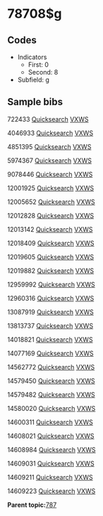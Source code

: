 # 78708$g

## Codes

-   Indicators
    -   First: 0
    -   Second: 8
-   Subfield: g

## Sample bibs

722433 [Quicksearch](https://search.library.yale.edu/catalog/722433) [VXWS](http://prodorbis.library.yale.edu:7014/vxws/GetHoldingsService?bibId=722433)

4046933 [Quicksearch](https://search.library.yale.edu/catalog/4046933) [VXWS](http://prodorbis.library.yale.edu:7014/vxws/GetHoldingsService?bibId=4046933)

4851395 [Quicksearch](https://search.library.yale.edu/catalog/4851395) [VXWS](http://prodorbis.library.yale.edu:7014/vxws/GetHoldingsService?bibId=4851395)

5974367 [Quicksearch](https://search.library.yale.edu/catalog/5974367) [VXWS](http://prodorbis.library.yale.edu:7014/vxws/GetHoldingsService?bibId=5974367)

9078446 [Quicksearch](https://search.library.yale.edu/catalog/9078446) [VXWS](http://prodorbis.library.yale.edu:7014/vxws/GetHoldingsService?bibId=9078446)

12001925 [Quicksearch](https://search.library.yale.edu/catalog/12001925) [VXWS](http://prodorbis.library.yale.edu:7014/vxws/GetHoldingsService?bibId=12001925)

12005652 [Quicksearch](https://search.library.yale.edu/catalog/12005652) [VXWS](http://prodorbis.library.yale.edu:7014/vxws/GetHoldingsService?bibId=12005652)

12012828 [Quicksearch](https://search.library.yale.edu/catalog/12012828) [VXWS](http://prodorbis.library.yale.edu:7014/vxws/GetHoldingsService?bibId=12012828)

12013142 [Quicksearch](https://search.library.yale.edu/catalog/12013142) [VXWS](http://prodorbis.library.yale.edu:7014/vxws/GetHoldingsService?bibId=12013142)

12018409 [Quicksearch](https://search.library.yale.edu/catalog/12018409) [VXWS](http://prodorbis.library.yale.edu:7014/vxws/GetHoldingsService?bibId=12018409)

12019605 [Quicksearch](https://search.library.yale.edu/catalog/12019605) [VXWS](http://prodorbis.library.yale.edu:7014/vxws/GetHoldingsService?bibId=12019605)

12019882 [Quicksearch](https://search.library.yale.edu/catalog/12019882) [VXWS](http://prodorbis.library.yale.edu:7014/vxws/GetHoldingsService?bibId=12019882)

12959992 [Quicksearch](https://search.library.yale.edu/catalog/12959992) [VXWS](http://prodorbis.library.yale.edu:7014/vxws/GetHoldingsService?bibId=12959992)

12960316 [Quicksearch](https://search.library.yale.edu/catalog/12960316) [VXWS](http://prodorbis.library.yale.edu:7014/vxws/GetHoldingsService?bibId=12960316)

13087919 [Quicksearch](https://search.library.yale.edu/catalog/13087919) [VXWS](http://prodorbis.library.yale.edu:7014/vxws/GetHoldingsService?bibId=13087919)

13813737 [Quicksearch](https://search.library.yale.edu/catalog/13813737) [VXWS](http://prodorbis.library.yale.edu:7014/vxws/GetHoldingsService?bibId=13813737)

14018821 [Quicksearch](https://search.library.yale.edu/catalog/14018821) [VXWS](http://prodorbis.library.yale.edu:7014/vxws/GetHoldingsService?bibId=14018821)

14077169 [Quicksearch](https://search.library.yale.edu/catalog/14077169) [VXWS](http://prodorbis.library.yale.edu:7014/vxws/GetHoldingsService?bibId=14077169)

14562772 [Quicksearch](https://search.library.yale.edu/catalog/14562772) [VXWS](http://prodorbis.library.yale.edu:7014/vxws/GetHoldingsService?bibId=14562772)

14579450 [Quicksearch](https://search.library.yale.edu/catalog/14579450) [VXWS](http://prodorbis.library.yale.edu:7014/vxws/GetHoldingsService?bibId=14579450)

14579482 [Quicksearch](https://search.library.yale.edu/catalog/14579482) [VXWS](http://prodorbis.library.yale.edu:7014/vxws/GetHoldingsService?bibId=14579482)

14580020 [Quicksearch](https://search.library.yale.edu/catalog/14580020) [VXWS](http://prodorbis.library.yale.edu:7014/vxws/GetHoldingsService?bibId=14580020)

14600311 [Quicksearch](https://search.library.yale.edu/catalog/14600311) [VXWS](http://prodorbis.library.yale.edu:7014/vxws/GetHoldingsService?bibId=14600311)

14608021 [Quicksearch](https://search.library.yale.edu/catalog/14608021) [VXWS](http://prodorbis.library.yale.edu:7014/vxws/GetHoldingsService?bibId=14608021)

14608984 [Quicksearch](https://search.library.yale.edu/catalog/14608984) [VXWS](http://prodorbis.library.yale.edu:7014/vxws/GetHoldingsService?bibId=14608984)

14609031 [Quicksearch](https://search.library.yale.edu/catalog/14609031) [VXWS](http://prodorbis.library.yale.edu:7014/vxws/GetHoldingsService?bibId=14609031)

14609211 [Quicksearch](https://search.library.yale.edu/catalog/14609211) [VXWS](http://prodorbis.library.yale.edu:7014/vxws/GetHoldingsService?bibId=14609211)

14609223 [Quicksearch](https://search.library.yale.edu/catalog/14609223) [VXWS](http://prodorbis.library.yale.edu:7014/vxws/GetHoldingsService?bibId=14609223)

**Parent topic:**[787](../../tags/787/787.md)

